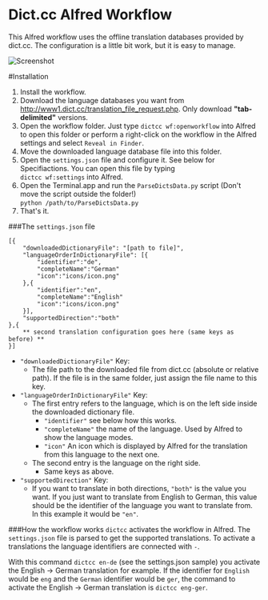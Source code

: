 Dict.cc Alfred Workflow
===================

This Alfred workflow uses the offline translation databases provided by dict.cc. The configuration is a little bit work, but it is easy to manage.

![Screenshot](http://i.imgur.com/gPe3zAz.jpg)


#Installation


1. Install the workflow.
2. Download the language databases you want from
	http://www1.dict.cc/translation_file_request.php. Only download **"tab-delimited"** versions.
3. Open the workflow folder. Just type `dictcc wf:openworkflow` into Alfred to open this folder or perform a right-click on the workflow in the Alfred settings and select `Reveal in Finder`.
4. Move the downloaded language database file into this folder.
5. Open the `settings.json` file and configure it. See below for Specifiactions. You can open this file by typing  
`dictcc wf:settings` into Alfred.
6. Open the Terminal.app and run the `ParseDictsData.py` script (Don't move the script outside the folder!)  
	`python /path/to/ParseDictsData.py`
7. That's it.

###The `settings.json` file

	[{
		"downloadedDictionaryFile": "[path to file]",
		"languageOrderInDictionaryFile": [{
			"identifier":"de",
			"completeName":"German"
			"icon":"icons/icon.png"
		},{
			"identifier":"en",
			"completeName":"English"
			"icon":"icons/icon.png"
		}],
		"supportedDirection":"both"
	},{
		** second translation configuration goes here (same keys as before) **
	}]

	
* `"downloadedDictionaryFile"`  Key:
	* The file path to the downloaded file from dict.cc (absolute or relative path). If the file is in the same folder, just assign the file name to this key.
* `"languageOrderInDictionaryFile"` Key:
	* The first entry refers to the language, which is on the left side inside the downloaded dictionary file.
		* `"identifier"` see below how this works.
		* `"completeName"` the name of the language. Used by Alfred to show the language modes.
		* `"icon"` An icon which is displayed by Alfred for the translation from this language to the next one. 
	* The second entry is the language on the right side.
		* Same keys as above.
* `"supportedDirection"` Key:
	* If you want to translate in both directions, `"both"` is the value you want. If you just want to translate from English to German, this value should be the identifier of the language you want to translate from. In this example it would be `"en"`.

###How the workflow works
`dictcc` activates the workflow in Alfred. The `settings.json` file is parsed to get the supported translations. To activate a translations the language identifiers are connected with `-`. 

With this command `dictcc en-de` (see the settings.json sample) you activate the English -> German translation for example. If the identifier for `English` would be `eng` and the `German` identifier would be `ger`, the command to activate the English -> German translation is `dictcc eng-ger`.
